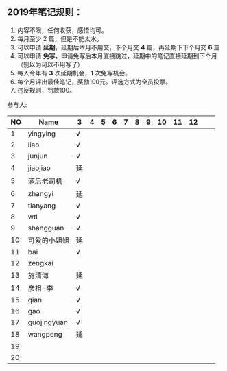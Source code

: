 ## 2019年笔记规则：

1. 内容不限，任何收获，感悟均可。
2. 每月至少 2 篇，但是不能太水。
3. 可以申请 **延期**，延期后本月不用交，下个月交 **4** 篇，再延期下下个月交 **6** 篇
4. 可以申请 **免写**，申请免写后本月直接跳过，延期中的笔记直接延期到下个月（别以为可以不用写了）
5. 每人今年有 **3** 次延期机会，**1** 次免写机会。
6. 每个月评出最佳笔记，奖励100元。评选方式为全员投票。
7. 违反规则，罚款100。

参与人:

|NO| Name |  3 |4| 5|6|7|8|9|10|11|12| | |
|----| ---- | ---- | ---- | ---- | ---- | ---- | ---- | ---- | ---- | ---- | ---- | ---- | ---- |
|1|yingying|  √  |      | | | | | | | | | ||
|2|liao|  √   |      | | | | | | | | | ||
|3|junjun|  √    |      | | | | | | | | | ||
|4|jiaojiao|   延  |      | | | | | | | | | ||
|5|酒后老司机|  √   |      | | | | | | | | | ||
|6|zhangyi|  延   |      | | | | | | | | | ||
|7|tianyang|  √   |      | | | | | | | | | ||
|8|wtl|  √   |      | | | | | | | | | ||
|9|shangguan|   √  |      | | | | | | | | | ||
|10|可爱的小姐姐|   延  |      | | | | | | | | | ||
|11|bai|   √   |      | | | | | | | | | ||
|12|zengkai|      |      | | | | | | | | | ||
|13|施清海|   延  |      | | | | | | | | | ||
|14|彦祖-李|  √   |      | | | | | | | | | ||
|15|qian|   √  |      | | | | | | | | | ||
|16|gao|   √  |      | | | | | | | | | ||
|17|guojingyuan|  √   |      | | | | | | | | | ||
|18|wangpeng|  延  |      | | | | | | | | | ||
|19|      |      |      | | | | | | | | | ||
|20|      |      |      | | | | | | | | | ||


